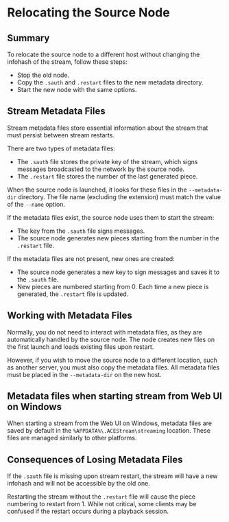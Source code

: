# Relocating the Source Node

## Summary

To relocate the source node to a different host without changing the infohash of the stream, follow these steps:

- Stop the old node.
- Copy the `.sauth` and `.restart` files to the new metadata directory.
- Start the new node with the same options.

## Stream Metadata Files

Stream metadata files store essential information about the stream that must persist between stream restarts.

There are two types of metadata files:

- The `.sauth` file stores the private key of the stream, which signs messages broadcasted to the network by the source node.
- The `.restart` file stores the number of the last generated piece.

When the source node is launched, it looks for these files in the `--metadata-dir` directory. The file name (excluding the extension) must match the value of the `--name` option.

If the metadata files exist, the source node uses them to start the stream:

- The key from the `.sauth` file signs messages.
- The source node generates new pieces starting from the number in the `.restart` file.

If the metadata files are not present, new ones are created:

- The source node generates a new key to sign messages and saves it to the `.sauth` file.
- New pieces are numbered starting from 0. Each time a new piece is generated, the `.restart` file is updated.

## Working with Metadata Files

Normally, you do not need to interact with metadata files, as they are automatically handled by the source node. The node creates new files on the first launch and loads existing files upon restart.

However, if you wish to move the source node to a different location, such as another server, you must also copy the metadata files. All metadata files must be placed in the `--metadata-dir` on the new host.

## Metadata files when starting stream from Web UI on Windows

When starting a stream from the Web UI on Windows, metadata files are saved by default in the `%APPDATA%\.ACEStream\streaming` location. These files are managed similarly to other platforms.

## Consequences of Losing Metadata Files

If the `.sauth` file is missing upon stream restart, the stream will have a new infohash and will not be accessible by the old one.

Restarting the stream without the `.restart` file will cause the piece numbering to restart from 1. While not critical, some clients may be confused if the restart occurs during a playback session.